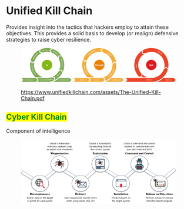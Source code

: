 # Unified Kill Chain

Provides insight into the tactics that hackers employ to attain these objectives. This provides a solid basis to develop (or realign) defensive strategies to raise cyber resilience.

<figure><img src="../../.gitbook/assets/image (4).png" alt=""><figcaption><p><a href="https://www.unifiedkillchain.com/assets/The-Unified-Kill-Chain.pdf">https://www.unifiedkillchain.com/assets/The-Unified-Kill-Chain.pdf</a></p></figcaption></figure>



## <mark style="color:green;">Cyber Kill Chain</mark>

Component of intelligence

<figure><img src="../../.gitbook/assets/image (10).png" alt=""><figcaption></figcaption></figure>
